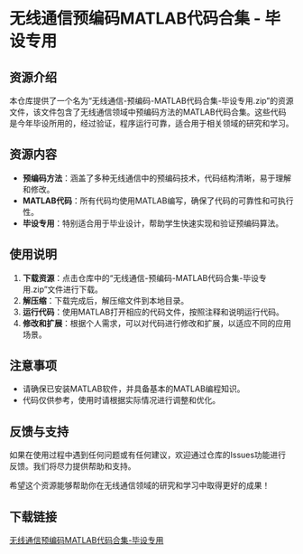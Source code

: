 # 无线通信预编码MATLAB代码合集 - 毕设专用

## 资源介绍

本仓库提供了一个名为“无线通信-预编码-MATLAB代码合集-毕设专用.zip”的资源文件，该文件包含了无线通信领域中预编码方法的MATLAB代码合集。这些代码是今年毕设所用的，经过验证，程序运行可靠，适合用于相关领域的研究和学习。

## 资源内容

- **预编码方法**：涵盖了多种无线通信中的预编码技术，代码结构清晰，易于理解和修改。
- **MATLAB代码**：所有代码均使用MATLAB编写，确保了代码的可靠性和可执行性。
- **毕设专用**：特别适合用于毕业设计，帮助学生快速实现和验证预编码算法。

## 使用说明

1. **下载资源**：点击仓库中的“无线通信-预编码-MATLAB代码合集-毕设专用.zip”文件进行下载。
2. **解压缩**：下载完成后，解压缩文件到本地目录。
3. **运行代码**：使用MATLAB打开相应的代码文件，按照注释和说明运行代码。
4. **修改和扩展**：根据个人需求，可以对代码进行修改和扩展，以适应不同的应用场景。

## 注意事项

- 请确保已安装MATLAB软件，并具备基本的MATLAB编程知识。
- 代码仅供参考，使用时请根据实际情况进行调整和优化。

## 反馈与支持

如果在使用过程中遇到任何问题或有任何建议，欢迎通过仓库的Issues功能进行反馈。我们将尽力提供帮助和支持。

希望这个资源能够帮助你在无线通信领域的研究和学习中取得更好的成果！

## 下载链接

[无线通信预编码MATLAB代码合集-毕设专用](https://pan.quark.cn/s/9c7196b732ed)